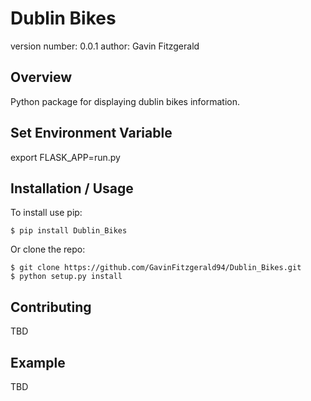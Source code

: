 Dublin Bikes
===============================

version number: 0.0.1
author: Gavin Fitzgerald

Overview
--------

 Python package for displaying dublin bikes information.
 
Set Environment Variable
-------
export FLASK_APP=run.py


Installation / Usage
--------------------

To install use pip:

    $ pip install Dublin_Bikes


Or clone the repo:

    $ git clone https://github.com/GavinFitzgerald94/Dublin_Bikes.git
    $ python setup.py install
    
Contributing
------------

TBD

Example
-------

TBD